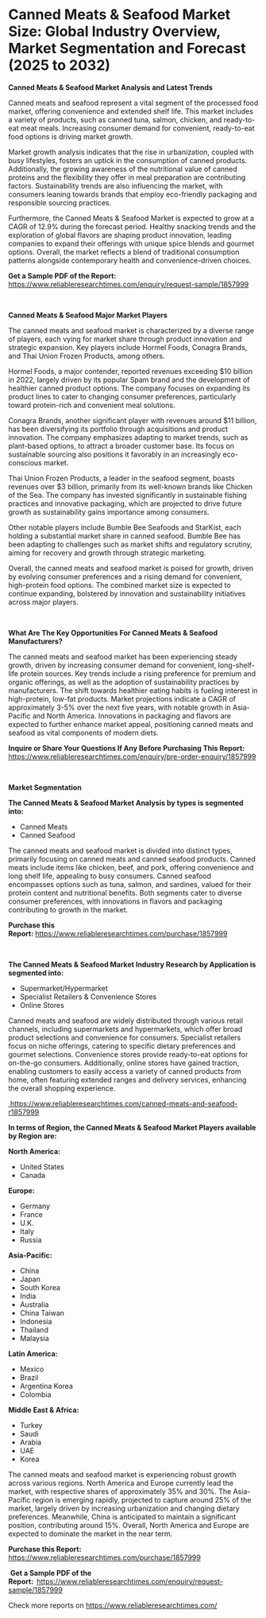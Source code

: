 <p><h1>Canned Meats & Seafood Market Size: Global Industry Overview, Market Segmentation and Forecast (2025 to 2032)</h1></p><p><strong>Canned Meats & Seafood Market Analysis and Latest Trends</strong></p>
<p><p>Canned meats and seafood represent a vital segment of the processed food market, offering convenience and extended shelf life. This market includes a variety of products, such as canned tuna, salmon, chicken, and ready-to-eat meat meals. Increasing consumer demand for convenient, ready-to-eat food options is driving market growth. </p><p>Market growth analysis indicates that the rise in urbanization, coupled with busy lifestyles, fosters an uptick in the consumption of canned products. Additionally, the growing awareness of the nutritional value of canned proteins and the flexibility they offer in meal preparation are contributing factors. Sustainability trends are also influencing the market, with consumers leaning towards brands that employ eco-friendly packaging and responsible sourcing practices.</p><p>Furthermore, the Canned Meats & Seafood Market is expected to grow at a CAGR of 12.9% during the forecast period. Healthy snacking trends and the exploration of global flavors are shaping product innovation, leading companies to expand their offerings with unique spice blends and gourmet options. Overall, the market reflects a blend of traditional consumption patterns alongside contemporary health and convenience-driven choices.</p></p>
<p><strong>Get a Sample PDF of the Report:&nbsp;</strong> <a href="https://www.reliableresearchtimes.com/enquiry/request-sample/1857999?utm_campaign=2284&utm_medium=2&utm_source=Github&utm_content=ia&utm_term=15022025&utm_id=canned-meats-seafood">https://www.reliableresearchtimes.com/enquiry/request-sample/1857999</a></p>
<p>&nbsp;</p>
<p><strong>Canned Meats & Seafood Major Market Players</strong></p>
<p><p>The canned meats and seafood market is characterized by a diverse range of players, each vying for market share through product innovation and strategic expansion. Key players include Hormel Foods, Conagra Brands, and Thai Union Frozen Products, among others.</p><p>Hormel Foods, a major contender, reported revenues exceeding $10 billion in 2022, largely driven by its popular Spam brand and the development of healthier canned product options. The company focuses on expanding its product lines to cater to changing consumer preferences, particularly toward protein-rich and convenient meal solutions.</p><p>Conagra Brands, another significant player with revenues around $11 billion, has been diversifying its portfolio through acquisitions and product innovation. The company emphasizes adapting to market trends, such as plant-based options, to attract a broader customer base. Its focus on sustainable sourcing also positions it favorably in an increasingly eco-conscious market.</p><p>Thai Union Frozen Products, a leader in the seafood segment, boasts revenues over $3 billion, primarily from its well-known brands like Chicken of the Sea. The company has invested significantly in sustainable fishing practices and innovative packaging, which are projected to drive future growth as sustainability gains importance among consumers.</p><p>Other notable players include Bumble Bee Seafoods and StarKist, each holding a substantial market share in canned seafood. Bumble Bee has been adapting to challenges such as market shifts and regulatory scrutiny, aiming for recovery and growth through strategic marketing. </p><p>Overall, the canned meats and seafood market is poised for growth, driven by evolving consumer preferences and a rising demand for convenient, high-protein food options. The combined market size is expected to continue expanding, bolstered by innovation and sustainability initiatives across major players.</p></p>
<p>&nbsp;</p>
<p><strong>What Are The Key Opportunities For Canned Meats & Seafood Manufacturers?</strong></p>
<p><p>The canned meats and seafood market has been experiencing steady growth, driven by increasing consumer demand for convenient, long-shelf-life protein sources. Key trends include a rising preference for premium and organic offerings, as well as the adoption of sustainability practices by manufacturers. The shift towards healthier eating habits is fueling interest in high-protein, low-fat products. Market projections indicate a CAGR of approximately 3-5% over the next five years, with notable growth in Asia-Pacific and North America. Innovations in packaging and flavors are expected to further enhance market appeal, positioning canned meats and seafood as vital components of modern diets.</p></p>
<p><strong>Inquire or Share Your Questions If Any Before Purchasing This Report:</strong> <a href="https://www.reliableresearchtimes.com/enquiry/pre-order-enquiry/1857999?utm_campaign=2284&utm_medium=2&utm_source=Github&utm_content=ia&utm_term=15022025&utm_id=canned-meats-seafood">https://www.reliableresearchtimes.com/enquiry/pre-order-enquiry/1857999</a></p>
<p>&nbsp;</p>
<p><strong>Market Segmentation</strong></p>
<p><strong>The Canned Meats & Seafood Market Analysis by types is segmented into:</strong></p>
<p><ul><li>Canned Meats</li><li>Canned Seafood</li></ul></p>
<p><p>The canned meats and seafood market is divided into distinct types, primarily focusing on canned meats and canned seafood products. Canned meats include items like chicken, beef, and pork, offering convenience and long shelf life, appealing to busy consumers. Canned seafood encompasses options such as tuna, salmon, and sardines, valued for their protein content and nutritional benefits. Both segments cater to diverse consumer preferences, with innovations in flavors and packaging contributing to growth in the market.</p></p>
<p><strong>Purchase this Report:&nbsp;</strong><a href="https://www.reliableresearchtimes.com/purchase/1857999?utm_campaign=2284&utm_medium=2&utm_source=Github&utm_content=ia&utm_term=15022025&utm_id=canned-meats-seafood">https://www.reliableresearchtimes.com/purchase/1857999</a></p>
<p>&nbsp;</p>
<p><strong>The Canned Meats & Seafood Market Industry Research by Application is segmented into:</strong></p>
<p><ul><li>Supermarket/Hypermarket</li><li>Specialist Retailers & Convenience Stores</li><li>Online Stores</li></ul></p>
<p><p>Canned meats and seafood are widely distributed through various retail channels, including supermarkets and hypermarkets, which offer broad product selections and convenience for consumers. Specialist retailers focus on niche offerings, catering to specific dietary preferences and gourmet selections. Convenience stores provide ready-to-eat options for on-the-go consumers. Additionally, online stores have gained traction, enabling customers to easily access a variety of canned products from home, often featuring extended ranges and delivery services, enhancing the overall shopping experience.</p></p>
<p><a href="https://www.reliableresearchtimes.com/canned-meats-and-seafood-r1857999?utm_campaign=2284&utm_medium=2&utm_source=Github&utm_content=ia&utm_term=15022025&utm_id=canned-meats-seafood">&nbsp;https://www.reliableresearchtimes.com/canned-meats-and-seafood-r1857999</a></p>
<p><strong>In terms of Region, the Canned Meats & Seafood Market Players available by Region are:</strong></p>
<p>
    <p> <strong> North America: </strong>
        <ul>
            <li>United States</li>
            <li>Canada</li>
        </ul>
        </p> 
    <p> <strong> Europe: </strong>
        <ul>
            <li>Germany</li>
            <li>France</li>
            <li>U.K.</li>
            <li>Italy</li>
            <li>Russia</li>
        </ul>
        </p> 
    <p> <strong> Asia-Pacific: </strong>
        <ul>
            <li>China</li>
            <li>Japan</li>
            <li>South Korea</li>
            <li>India</li>
            <li>Australia</li>
            <li>China Taiwan</li>
            <li>Indonesia</li>
            <li>Thailand</li>
            <li>Malaysia</li>
        </ul>
        </p> 
    <p> <strong> Latin America: </strong>
        <ul>
            <li>Mexico</li>
            <li>Brazil</li>
            <li>Argentina Korea</li>
            <li>Colombia</li>
        </ul>
        </p> 
    <p> <strong> Middle East & Africa: </strong>
        <ul>
            <li>Turkey</li>
            <li>Saudi</li>
            <li>Arabia</li>
            <li>UAE</li>
            <li>Korea</li>
        </ul>
    </p>
    </p>
<p><p>The canned meats and seafood market is experiencing robust growth across various regions. North America and Europe currently lead the market, with respective shares of approximately 35% and 30%. The Asia-Pacific region is emerging rapidly, projected to capture around 25% of the market, largely driven by increasing urbanization and changing dietary preferences. Meanwhile, China is anticipated to maintain a significant position, contributing around 15%. Overall, North America and Europe are expected to dominate the market in the near term.</p></p>
<p><strong>Purchase this Report: </strong><a href="https://www.reliableresearchtimes.com/purchase/1857999?utm_campaign=2284&utm_medium=2&utm_source=Github&utm_content=ia&utm_term=15022025&utm_id=canned-meats-seafood">https://www.reliableresearchtimes.com/purchase/1857999</a></p>
<p>&nbsp;<strong>Get a Sample PDF of the Report:&nbsp;&nbsp;</strong><a href="https://www.reliableresearchtimes.com/enquiry/request-sample/1857999?utm_campaign=2284&utm_medium=2&utm_source=Github&utm_content=ia&utm_term=15022025&utm_id=canned-meats-seafood">https://www.reliableresearchtimes.com/enquiry/request-sample/1857999</a></p>
<p><strong></strong></p>
<p>Check more reports on <a href="https://www.reliableresearchtimes.com/?utm_campaign=2284&utm_medium=2&utm_source=Github&utm_content=ia&utm_term=15022025&utm_id=canned-meats-seafood">https://www.reliableresearchtimes.com/</a></p>